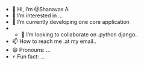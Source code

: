 - 👋 Hi, I’m @Shanavas A
- 👀 I’m interested in ...
- 🌱 I’m currently developing one core application
- - 💞️ I’m looking to collaborate on .python django..
- 📫 How to reach me .at my email..
- 😄 Pronouns: ...
- ⚡ Fun fact: ...

<!---
Shanavasics1977/Shanavasics1977 is a ✨ special ✨ repository because its `README.md` (this file) appears on your GitHub profile.
You can click the Preview link to take a look at your changes.
--->
